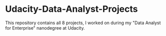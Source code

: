 # Udacity-Data-Analyst-Projects
This repository contains all 8 projects, I worked on during my "Data Analyst for Enterprise" nanodegree at Udacity.
